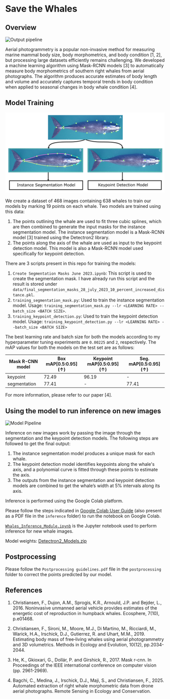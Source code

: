 # Save the Whales

## Overview


![Output pipeline](images/banner.gif)

Aerial photogrammetry is a popular non-invasive method for measuring marine mammal body size, body morphometrics, and body condition [1, 2], but processing large datasets efficiently remains challenging. We developed a machine learning algorithm using Mask-RCNN models [3] to automatically measure body morphometrics of southern right whales from aerial photographs. The algorithm produces accurate estimates of body length and volume and accurately captures temporal trends in body condition when applied to seasonal changes in body whale condition [4].

## Model Training

![Data annotation for segmentation and keypoint detection models](images/Figure2.png)

We create a dataset of 468 images containing 638 whales to train our models by marking 19 points on each whale. Two models are trained using this data:

1. The points outlining the whale are used to fit three cubic splines, which are then combined to generate the input masks for the instance segmentation model. The instance segmentation model is a Mask-RCNN  model [3] trained using the Detectron2 library.
2. The points along the axis of the whale are used as input to the keypoint detection model. This model is also a Mask-RCNN model used specifically for keypoint detection.

There are 3 scripts present in this repo for training the models:

1. ``Create Segmentation Masks June 2023.ipynb``: This script is used to create the segmentation mask. I have already run this script and the result is stored under ``data/final_segmentation_masks_28_july_2023_10_percent_increased_distance.pkl``.
2. ``training_segmentation_mask.py``: Used to train the instance segmentation model. Usage: ``training_segmentation_mask.py --lr <LEARNING RATE> --batch_size <BATCH SIZE>``.
3. ``training_keypoint_detection.py``: Used to train the keypoint detection model. Usage: ``training_keypoint_detection.py --lr <LEARNING RATE> --batch_size <BATCH SIZE>``

The best learning rate and batch size for both the models according to my hyperparameter tuning experiments are ``0.00225`` and ``2``, respectively. The mAP values for both the models on the test set are as follows:

| Mask R-CNN model         | Box mAP[0.5:0.95] (↑) | Keypoint mAP[0.5:0.95] (↑) | Seg. mAP[0.5:0.95] (↑) |
|--------------------------|------------|------------------|-------------|
| keypoint                 | 72.49      | 96.19            | -            |
| segmentation             | 77.41      | -                | 77.41       |

For more information, please refer to our paper [4].

##  Using the model to run inference on new images

![Model Pipeline](images/Figure3_github.png) 

Inference on new images work by passing the image through the segmentation and the keypoint detection models. The following steps are followed to get the final output:

1. The instance segmentation model produces a unique mask for each whale.
2. The keypoint detection model identifies keypoints along the whale's axis, and a polynomial curve is fitted through these points to estimate the axis.
3. The outputs from the instance segmentation and keypoint detection models are combined to get the whale’s width at 5% intervals along its axis.

Inference is performed using the Google Colab platform.

Please follow the steps indicated in [Google Colab User Guide](https://docs.google.com/document/d/1Yp4yD7NGfHaZEL4DK3kzPJ2NvI89Duiy/edit) (also present as a PDF file in the ``inference`` folder) to run the notebook on Google Colab.

[``Whales_Inference_Module.ipynb``](https://drive.google.com/file/d/1_5urD8bAHAMsjnNn7gv8NS9XPINoJy25/view?usp=sharing) is the Jupyter notebook used to perform inference for new whale images.

Model weights: [Detectron2_Models.zip](https://drive.google.com/file/d/10zFCacIIp-N0NjwuOfhb_RIdCw_Fs_v3/view?usp=drive_link)

## Postprocessing

Please follow the ``Postprocessing guidelines.pdf`` file in the ``postprocessing`` folder to correct the points predicted by our model.

## References

1. Christiansen, F., Dujon, A.M., Sprogis, K.R., Arnould, J.P. and Bejder, L., 2016. Noninvasive unmanned aerial vehicle provides estimates of the energetic cost of reproduction in humpback whales. Ecosphere, 7(10), p.e01468.

2. Christiansen, F., Sironi, M., Moore, M.J., Di Martino, M., Ricciardi, M., Warick, H.A., Irschick, D.J., Gutierrez, R. and Uhart, M.M., 2019. Estimating body mass of free‐living whales using aerial photogrammetry and 3D volumetrics. Methods in Ecology and Evolution, 10(12), pp.2034-2044.

3. He, K., Gkioxari, G., Dollár, P. and Girshick, R., 2017. Mask r-cnn. In Proceedings of the IEEE international conference on computer vision (pp. 2961-2969).

4. Bagchi, C., Medina, J., Irschick, D.J., Maji, S., and Christiansen, F., 2025. Automated extraction of right whale morphometric data from drone aerial photographs. Remote Sensing in Ecology and Conservation.